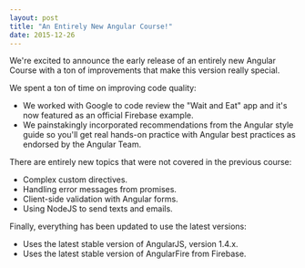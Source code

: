 ```yaml
---
layout: post
title: "An Entirely New Angular Course!"
date: 2015-12-26
---
```


We're excited to announce the early release of an entirely new Angular Course with a ton of improvements that make this version really special.

We spent a ton of time on improving code quality:

* We worked with Google to code review the "Wait and Eat" app and it's now featured as an official Firebase example.
* We painstakingly incorporated recommendations from the Angular style guide so you'll get real hands-on practice with Angular best practices as endorsed by the Angular Team.

There are entirely new topics that were not covered in the previous course:

* Complex custom directives.
* Handling error messages from promises.
* Client-side validation with Angular forms.
* Using NodeJS to send texts and emails.

Finally, everything has been updated to use the latest versions:

* Uses the latest stable version of AngularJS, version 1.4.x.
* Uses the latest stable version of AngularFire from Firebase.
